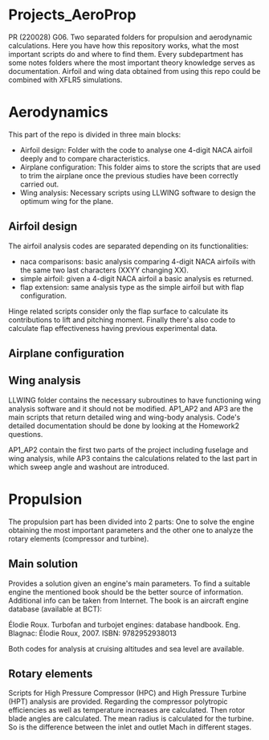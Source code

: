 # Projects_AeroProp

PR (220028) G06. Two separated folders for propulsion and aerodynamic calculations. Here you have how this repository works, what the most important scripts do and where to find them.
Every subdepartment has some notes folders where the most important theory knowledge serves as documentation. 
Airfoil and wing data obtained from using this repo could be combined with XFLR5 simulations. 

# Aerodynamics

This part of the repo is divided in three main blocks:

 - Airfoil design: Folder with the code to analyse one 4-digit NACA airfoil deeply and to compare characteristics. 
 - Airplane configuration: This folder aims to store the scripts that are used to trim the airplane once the previous studies have been correctly carried out.
 - Wing analysis: Necessary scripts using LLWING software to design the optimum wing for the plane. 

## Airfoil design

The airfoil analysis codes are separated depending on its functionalities:

- naca comparisons: basic analysis comparing 4-digit NACA airfoils with the same two last characters (XXYY changing XX). 
- simple airfoil: given a 4-digit NACA airfoil a basic analysis es returned. 
- flap extension: same analysis type as the simple airfoil but with flap configuration. 

Hinge related scripts consider only the flap surface to calculate its contributions to lift and pitching moment. 
Finally there's also code to calculate flap effectiveness having previous experimental data.

## Airplane configuration



## Wing analysis

LLWING folder contains the necessary subroutines to have functioning wing analysis software and it should not be modified. AP1_AP2 and AP3 are the main scripts that return detailed wing and wing-body analysis. Code's detailed documentation should be done by looking at the Homework2 questions. 

AP1_AP2 contain the first two parts of the project including fuselage and wing analysis, while AP3 contains the calculations related to the last part in which sweep angle and washout are introduced. 

# Propulsion

The propulsion part has been divided into 2 parts: One to solve the engine obtaining the most important parameters and the other one to analyze the rotary elements (compressor and turbine).

## Main solution
Provides a solution given an engine's main parameters. To find a suitable engine the mentioned book should be the better source of information. Additional info can be taken from Internet. The book is an aircraft engine database (available at BCT):

Élodie Roux. Turbofan and turbojet engines: database handbook. Eng. Blagnac:
Élodie Roux, 2007. ISBN: 9782952938013

Both codes for analysis at cruising altitudes and sea level are available. 

## Rotary elements

Scripts for High Pressure Compressor (HPC) and High Pressure Turbine (HPT) analysis are provided. 
Regarding the compressor polytropic efficiencies as well as temperature increases are calculated. Then rotor blade angles are calculated. The mean radius is calculated for the turbine. So is the difference between the inlet and outlet Mach in different stages. 

